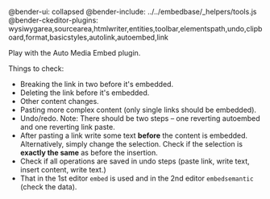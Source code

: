 @bender-ui: collapsed
@bender-include: ../../embedbase/_helpers/tools.js
@bender-ckeditor-plugins: wysiwygarea,sourcearea,htmlwriter,entities,toolbar,elementspath,undo,clipboard,format,basicstyles,autolink,autoembed,link

Play with the Auto Media Embed plugin.

Things to check:

* Breaking the link in two before it's embedded.
* Deleting the link before it's embedded.
* Other content changes.
* Pasting more complex content (only single links should be embedded).
* Undo/redo. Note: There should be two steps &ndash; one reverting autoembed and one reverting link paste.
* After pasting a link write some text **before** the content is embedded. Alternatively, simply change the selection. Check if the selection is **exactly the same** as before the insertion.
* Check if all operations are saved in undo steps (paste link, write text, insert content, write text.)
* That in the 1st editor `embed` is used and in the 2nd editor `embedsemantic` (check the data).
